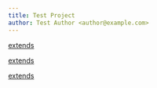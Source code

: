 ```yaml
---
title: Test Project
author: Test Author <author@example.com>
---
```


[extends](./tutorial.md)

[extends](./locations.md)

[extends](./quest.md)
